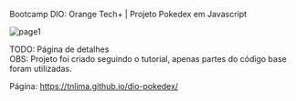 <p>Bootcamp DIO: Orange Tech+ | Projeto Pokedex em Javascript</p>

![page1](https://github.com/TnLima/dio-pokedex/assets/93764492/0dc09f51-a231-4267-86b4-dc1b5ac11f66)

TODO: Página de detalhes <br>
OBS: Projeto foi criado seguindo o tutorial, apenas partes do código base foram utilizadas.

Página:
https://tnlima.github.io/dio-pokedex/
